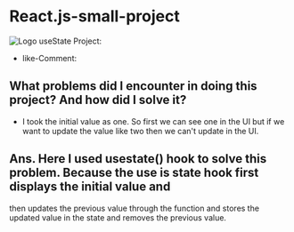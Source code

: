 # React.js-small-project

![Logo]([https://dev-to-uploads.s3.amazonaws.com/uploads/articles/th5xamgrr6se0x5ro4g6.png](https://res.cloudinary.com/practicaldev/image/fetch/s--x8REEhB6--/c_imagga_scale,f_auto,fl_progressive,h_500,q_auto,w_1000/https://dev-to-uploads.s3.amazonaws.com/i/0grvqdho7rcyhrj1pspk.png))  useState Project:
- like-Comment: 
## What problems did I encounter in doing this project? And how did I solve it?
 - I took the initial value as one. So first we can see one in the UI but if we want to update the value like two then we can't update in the UI.
## Ans. Here I used usestate() hook to solve this problem. Because the use is state hook first displays the initial value and
   then updates the previous value through the function
    and stores the updated value in the state and removes the previous value.
   
